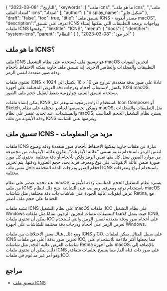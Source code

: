 {
"التاريخ": "08-03-2023",
  "keywords": [
"ملف icns",
"ما هو ملف icns",
"ملف",
"امتداد الملف icns",
"امتداد"
],
  "author": {
"display_name": "شكيل فايز"
},
"draft": "false",
"toc": true,
"title": "تنسيق ملف ICNS - مصدر أيقونة macOS",
  "description":"تعرف على تنسيق ICNS وواجهات برمجة التطبيقات التي يمكنها إنشاء ملفات ICNS وفتحها.",
"linktitle": "ICNS",
  "menu": {
    "docs": {
      "identifier": "system-icns",
"parent": "النظام"
}
},
"آخر مود": "08-03-2023"
}

## ما هو ملف ICNS؟

ملف ICNS هو تنسيق ملف يُستخدم على نظام التشغيل macOS لتخزين أيقونات التطبيقات والمجلدات والعناصر الأخرى. إنه تنسيق ملف حاوية يمكنه الاحتفاظ بأحجام ودقة صور متعددة لنفس الرمز.

تحتوي ملفات ICNS عادةً على صور بدقة متعددة, تتراوح من 16 × 16 بكسل إلى 1024 × 1024 بكسل, لاستيعاب أحجام ودرجات دقة العرض المختلفة على أجهزة macOS. يستخدم تنسيق الملف خوارزمية ضغط لتقليل حجم ملف الصور.

يمكن إنشاء ملفات ICNS باستخدام أدوات برمجية متنوعة, مثل Icon Composer أو Sketch, ويمكن تخصيصها لعناصر مختلفة على نظام macOS, مثل التطبيقات والمجلدات والمستندات. عند تحديد عنصر على نظام macOS, يسترد نظام التشغيل الحجم المناسب ودقة الأيقونة من ملف ICNS ويعرضها على الشاشة.

## تنسيق ملف ICNS - مزيد من المعلومات

ملفات ICNS عبارة عن ملفات حاوية يمكنها الاحتفاظ بأحجام صور متعددة ودقة وضوح لنفس الرمز باستخدام تقنية تسمى "عائلة الأيقونات". تتكون عائلة الأيقونات من مجموعة من موارد الصور, يمثل كل منها نفس الرمز ولكن بأحجام أو دقة مختلفة. يحتوي كل مورد صورة ضمن عائلة الأيقونات على نوع ومعرف فريد يحدد حجم الصورة ودقتها. يتم تخزين أحجام الصور ودرجات الدقة المختلفة داخل نفس ملف ICNS باستخدام أنواع ومعرفات مختلفة.

عند تحديد عنصر على نظام macOS, يسترد نظام التشغيل الحجم المناسب ودقة الأيقونة من ملف ICNS باستخدام نوعه ومعرفه, ويعرضه على الشاشة. يتيح ذلك لنظام macOS عرض أيقونات عالية الجودة على شاشات ذات دقة مختلفة, مثل شاشات Retina, مع الحفاظ على حجم ملف أصغر.

تشبه ملفات ICNS على نظام التشغيل macOS ملفات ‎.ICO على نظام التشغيل Windows حيث يعمل كلاهما كتنسيقات ملفات لتخزين الرموز. تمامًا مثل ملفات ICNS, يمكن أن تحتوي ملفات ICO على أحجام صور ودقة متعددة لنفس الرمز, والتي تُستخدم لعرض الرمز على أحجام ودرجات دقة مختلفة للشاشات على أجهزة Windows.

ومع ذلك, هناك بعض الاختلافات بين ملفات ICNS وICO. على سبيل المثال, يمكن لملفات ICNS تخزين صور بدقة أعلى من ملفات ICO, مما يجعلها أكثر ملاءمة للاستخدام على شاشات العرض عالية الدقة, مثل شاشات Retina على أجهزة macOS. بالإضافة إلى ذلك, يمكن أن تحتوي ملفات ICNS على صور ذات قناة ألفا, مما يسمح بخلفيات شفافة, وهو أمر غير مدعوم في ملفات ICO.

## مراجع
* [تنسيق ملف ICNS](https://en.wikipedia.org/wiki/Apple_Icon_Image_format)


